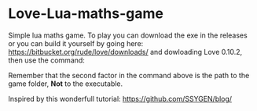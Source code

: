 # Love-Lua-maths-game

Simple lua maths game. To play you can download the exe in the releases or you can build it yourself by going here: https://bitbucket.org/rude/love/downloads/  and dowloading Love 0.10.2, then use the command:
<script src="https://gist.github.com/DanWaffle/1c90916573fa3df1f318cac71eca9fd6.js"></script>
Remember that the second factor in the command above is the path to the game folder, <b>Not</b> to the executable.


Inspired by this wonderfull tutorial:
  https://github.com/SSYGEN/blog/
